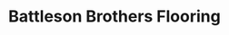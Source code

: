 ---
title: "Battleson Brothers Flooring"
url: /afton/battleson-brothers-flooring/
shop: Fußböden
---